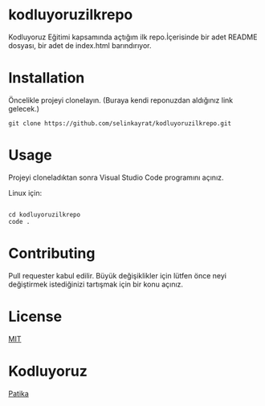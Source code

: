 # kodluyoruzilkrepo

Kodluyoruz Eğitimi kapsamında açtığım ilk repo.İçerisinde bir adet README dosyası, bir adet de index.html barındırıyor.

# Installation

Öncelikle projeyi clonelayın. (Buraya kendi reponuzdan aldığınız link gelecek.)

````
git clone https://github.com/selinkayrat/kodluyoruzilkrepo.git

````

# Usage

Projeyi cloneladıktan sonra Visual Studio Code programını açınız.

Linux için:

````

cd kodluyoruzilkrepo
code .

````

# Contributing

Pull requester kabul edilir. Büyük değişiklikler için lütfen önce neyi değiştirmek istediğinizi tartışmak için bir konu açınız.

# License

[MIT](https://github.com/selinkayrat/kodluyoruzilkrepo/blob/main/LICENSE)

# Kodluyoruz

[Patika](https://www.patika.dev/tr)
